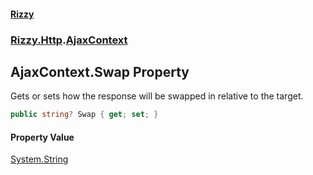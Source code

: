 #### [Rizzy](index 'index')
### [Rizzy.Http](Rizzy.Http 'Rizzy.Http').[AjaxContext](Rizzy.Http.AjaxContext 'Rizzy.Http.AjaxContext')

## AjaxContext.Swap Property

Gets or sets how the response will be swapped in relative to the target.

```csharp
public string? Swap { get; set; }
```

#### Property Value
[System.String](https://docs.microsoft.com/en-us/dotnet/api/System.String 'System.String')
